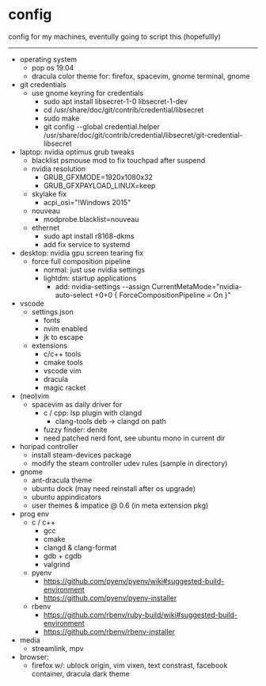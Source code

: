 # config
config for my machines, eventully going to script this (hopefullly)

---
- operating system
  - pop os 19.04
  - dracula color theme for: firefox, spacevim, gnome terminal, gnome 
- git credentials 
  - use gnome keyring for credentials
    - sudo apt install libsecret-1-0 libsecret-1-dev
    - cd /usr/share/doc/git/contrib/credential/libsecret
    - sudo make
    - git config --global credential.helper /usr/share/doc/git/contrib/credential/libsecret/git-credential-libsecret
- laptop: nvidia optimus grub tweaks
  - blacklist psmouse mod to fix touchpad after suspend
  - nvidia resolution 
    - GRUB_GFXMODE=1920x1080x32
    - GRUB_GFXPAYLOAD_LINUX=keep
  - skylake fix
    - acpi_osi=\"!Windows 2015\"
  - nouveau
    - modprobe.blacklist=nouveau
  - ethernet 
    - sudo apt install r8168-dkms
    - add fix service to systemd
- desktop: nvidia gpu screen tearing fix
  - force full composition pipeline
    - normal: just use nvidia settings
    - lightdm: startup applications
      - add: nvidia-settings --assign CurrentMetaMode="nvidia-auto-select +0+0 { ForceCompositionPipeline = On }"
- vscode
  - settings.json
    - fonts
    - nvim enabled
    - jk to escape 
  - extensions
    - c/c++ tools
    - cmake tools
    - vscode vim 
    - dracula 
    - magic racket 
- (neo)vim 
    - spacevim as daily driver for
      - c / cpp: lsp plugin with clangd
        - clang-tools deb -> clangd on path
      - fuzzy finder: denite
      - need patched nerd font, see ubuntu mono in current dir
- horipad controller
  - install steam-devices package
  - modify the steam controller udev rules (sample in directory)
- gnome
  - ant-dracula theme
  - ubuntu dock (may need reinstall after os upgrade)
  - ubuntu appindicators
  - user themes & impatice @ 0.6 (in meta extension pkg)
- prog env
  - c / c++
    - gcc
    - cmake
    - clangd & clang-format
    - gdb + cgdb
    - valgrind
  - pyenv
    - https://github.com/pyenv/pyenv/wiki#suggested-build-environment
    - https://github.com/pyenv/pyenv-installer
  - rbenv
    - https://github.com/rbenv/ruby-build/wiki#suggested-build-environment
    - https://github.com/rbenv/rbenv-installer
- media
  - streamlink, mpv
- browser:
  - firefox w/: ublock origin, vim vixen, text constrast, facebook container, dracula dark theme
